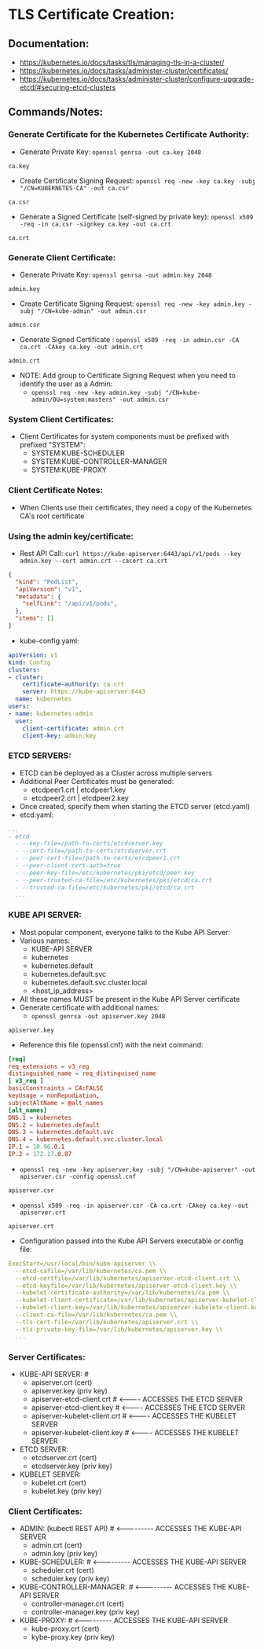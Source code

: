 # TLS Certificate Creation:
## Documentation:
- https://kubernetes.io/docs/tasks/tls/managing-tls-in-a-cluster/
- https://kubernetes.io/docs/tasks/administer-cluster/certificates/
- https://kubernetes.io/docs/tasks/administer-cluster/configure-upgrade-etcd/#securing-etcd-clusters

## Commands/Notes:

### Generate Certificate for the Kubernetes Certificate Authority:
- Generate Private Key: `openssl genrsa -out ca.key 2048`
```
ca.key
```
- Create Certificate Signing Request: `openssl req -new -key ca.key -subj "/CN=KUBERNETES-CA" -out ca.csr`
```
ca.csr
```
- Generate a Signed Certificate (self-signed by private key): `openssl x509 -req -in ca.csr -signkey ca.key -out ca.crt`
```
ca.crt
```

### Generate Client Certificate:
- Generate Private Key: `openssl genrsa -out admin.key 2048`
```
admin.key
```
- Create Certificate Signing Request: `openssl req -new -key admin.key -subj "/CN=kube-admin" -out admin.csr`
```
admin.csr
```
- Generate Signed Certificate : `openssl x509 -req -in admin.csr -CA ca.crt -CAkey ca.key -out admin.crt`
```
admin.crt
```
- NOTE: Add group to Certificate Signing Request when you need to identify the user as a Admin:
  - `openssl req -new -key admin.key -subj "/CN=kube-admin/OU=system:masters" -out admin.csr`

### System Client Certificates:
- Client Certificates for system components must be prefixed with prefixed "SYSTEM":
  - SYSTEM:KUBE-SCHEDULER
  - SYSTEM:KUBE-CONTROLLER-MANAGER
  - SYSTEM:KUBE-PROXY

### Client Certificate Notes:
- When Clients use their certificates, they need a copy of the Kubernetes CA's root certificate

### Using the admin key/certificate:
- Rest API Call: `curl https://kube-apiserver:6443/api/v1/pods --key admin.key --cert admin.crt --cacert ca.crt`
```json
{
  "kind": "PodList",
  "apiVersion": "v1",
  "metadata": {
    "selfLink": "/api/v1/pods",
  },
  "items": []
}
```
- kube-config.yaml:
```yaml
apiVersion: v1
kind: Config
clusters:
- cluster:
    certificate-authority: ca.crt
    server: https://kube-apiserver:6443
  name: kubernetes
users:
- name: kubernetes-admin
  user:
    client-certificate: admin.crt
    client-key: admin.key
```

### ETCD SERVERS:
- ETCD can be deployed as a Cluster across multiple servers
- Additional Peer Certificates must be generated:
  - etcdpeer1.crt | etcdpeer1.key
  - etcdpeer2.crt | etcdpeer2.key
- Once created, specify them when starting the ETCD server (etcd.yaml)
- etcd.yaml:
```yaml
...
- etcd
  - --key-file=/path-to-certs/etcdserver.key
  - --cert-file=/path-to-certs/etcdserver.crt
  - --peer-cert-file=/path-to-certs/etcdpeer1.crt
  - --peer-client-cert-auth=true
  - --peer-key-file=/etc/kubernetes/pki/etcd/peer.key
  - --peer-trusted-ca-file=/etc/kubernetes/pki/etcd/ca.crt
  - --trusted-ca-file=/etc/kubernetes/pki/etcd/ca.crt
  ...
```

### KUBE API SERVER:
- Most popular component, everyone talks to the Kube API Server:
- Various names:
  - KUBE-API SERVER
  - kubernetes
  - kubernetes.default
  - kubernetes.default.svc
  - kubernetes.default.svc.cluster.local
  - <host_ip_address>
- All these names MUST be present in the Kube API Server certificate
- Generate certificate with additional names:
  - `openssl genrsa -out apiserver.key 2048`
```
apiserver.key
```
  - Reference this file (openssl.cnf) with the next command:
```conf
[req]
req_extensions = v3_reg
distinguished_name = req_distinguised_name
[ v3_req ]
basicConstraints = CA:FALSE
keyUsage = nonRepudiation,
subjectAltName = @alt_names
[alt_names]
DNS.1 = kubernetes
DNS.2 = kubernetes.default
DNS.3 = kubernetes.default.svc
DNS.4 = kubernetes.default.svc.cluster.local
IP.1 = 10.96.0.1
IP.2 = 172.17.0.87
```
  - `openssl req -new -key apiserver.key -subj "/CN=kube-apiserver" -out apiserver.csr -config openssl.cnf`
```
apiserver.csr
```
  - `openssl x509 -req -in apiserver.csr -CA ca.crt -CAkey ca.key -out apiserver.crt`
```
apiserver.crt
```
- Configuration passed into the Kube API Servers executable or config file:
```yaml
ExecStart=/usr/local/bin/kube-apiserver \\
  --etcd-cafile=/var/lib/kubernetes/ca.pem \\
  --etcd-certfile=/var/lib/kubernetes/apiserver-etcd-client.crt \\
  --etcd-keyfile=/var/lib/kubernetes/apiserver-etcd-client.key \\
  --kubelet-certificate-authority=/var/lib/kubernetes/ca.pem \\
  --kubelet-client-certificate=/var/lib/kubernetes/apiserver-kubelet-client.crt \\
  --kubelet-client-key=/var/lib/kubernetes/apiserver-kubelete-client.key \\
  --client-ca-file=/var/lib/kubernetes/ca.pem \\
  --tls-cert-file=/var/lib/kubernetes/apiserver.crt \\
  --tls-private-key-file=/var/lib/kubernetes/apiserver.key \\
  ...
```




### Server Certificates:
- KUBE-API SERVER: #
  - apiserver.crt (cert)
  - apiserver.key (priv key)
  - apiserver-etcd-client.crt    # <---- ACCESSES THE ETCD SERVER
  - apiserver-etcd-client.key    # <---- ACCESSES THE ETCD SERVER
  - apiserver-kubelet-client.crt # <---- ACCESSES THE KUBELET SERVER
  - apiserver-kubelet-client.key # <---- ACCESSES THE KUBELET SERVER
- ETCD SERVER:
  - etcdserver.crt (cert)
  - etcdserver.key (priv key)
- KUBELET SERVER:
  - kubelet.crt (cert)
  - kubelet.key (priv key)
### Client Certificates:
- ADMIN: (kubectl REST API) # <--------- ACCESSES THE KUBE-API SERVER
  - admin.crt (cert)
  - admin.key (priv key)
- KUBE-SCHEDULER:           # <--------- ACCESSES THE KUBE-API SERVER
  - scheduler.crt (cert)
  - scheduler.key (priv key)
- KUBE-CONTROLLER-MANAGER:  # <--------- ACCESSES THE KUBE-API SERVER
  - controller-manager.crt (cert)
  - controller-manager.key (priv key)
- KUBE-PROXY:               # <--------- ACCESSES THE KUBE-API SERVER
  - kube-proxy.crt (cert)
  - kybe-proxy.key (priv key)
